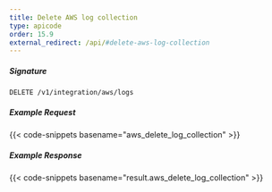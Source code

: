 ```yaml
---
title: Delete AWS log collection
type: apicode
order: 15.9
external_redirect: /api/#delete-aws-log-collection
---
```


##### Signature

`DELETE /v1/integration/aws/logs`

##### Example Request
{{< code-snippets basename="aws_delete_log_collection" >}}

##### Example Response
{{< code-snippets basename="result.aws_delete_log_collection" >}}
